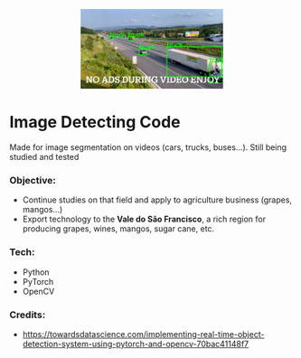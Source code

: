<p align="center">
  <img src="https://github.com/igordantasgf/projects_ds/blob/main/image_detect/detect.png" width="50%" height="50%" alt="Sublime's custom image"/>
</p>

# Image Detecting Code
Made for image segmentation on videos (cars, trucks, buses...). Still being studied and tested

### Objective: 
- Continue studies on that field and apply to agriculture business (grapes, mangos...)
- Export technology to the **Vale do São Francisco**, a rich region for producing grapes, wines, mangos, sugar cane, etc.

### Tech:
- Python
- PyTorch
- OpenCV

### Credits:
- https://towardsdatascience.com/implementing-real-time-object-detection-system-using-pytorch-and-opencv-70bac41148f7
